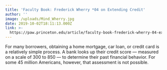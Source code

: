 ```yaml
---
title: 'Faculty Book: Frederick Wherry *04 on Extending Credit'
author: ''
image: /uploads/Mind_Wherry.jpg
date: 2019-10-02T18:11:13.000Z
link: >-
  https://paw.princeton.edu/article/faculty-book-frederick-wherry-04-extending-credit
---
```

For many borrowers, obtaining a home mortgage, car loan, or credit card is a relatively simple process. A bank looks up their credit score — measured on a scale of 300 to 850 — to determine their past financial behavior. For some 45 million Americans, however, that assessment is not possible.
